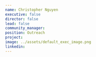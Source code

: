 ```yaml
---
name: Christopher Nguyen
executive: false
director: false
lead: false
community_manager:   
position: Outreach
project:  
image: ../assets/default_exec_image.png
linkedin: 
---
```

